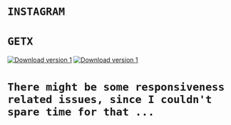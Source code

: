 # ```INSTAGRAM```

# `GETX`

[![Download version 1](https://img.shields.io/badge/Download-apk-brightgreen)](https://drive.google.com/file/d/1NrqGu8HSc76ZZhivw-DSemMn5RjOLKLZ/view?usp=sharing)
[![Download version 1](https://img.shields.io/badge/Download-apk-brightgreen)](https://drive.google.com/file/d/1Z8qh-fYunTFNHk_uNfop_6V5fl9JiB3n/view?usp=sharing)

# `There might be some responsiveness related issues, since I couldn't spare time for that ...`